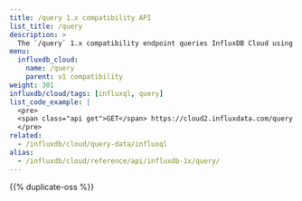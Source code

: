 ```yaml
---
title: /query 1.x compatibility API
list_title: /query
description: >
  The `/query` 1.x compatibility endpoint queries InfluxDB Cloud using **InfluxQL**.
menu:
  influxdb_cloud:
    name: /query
    parent: v1 compatibility
weight: 301
influxdb/cloud/tags: [influxql, query]
list_code_example: |
  <pre>
  <span class="api get">GET</span> https://cloud2.influxdata.com/query
  </pre>
related:
  - /influxdb/cloud/query-data/influxql
alias:
  - /influxdb/cloud/reference/api/influxdb-1x/query/
---
```


{{% duplicate-oss %}}
